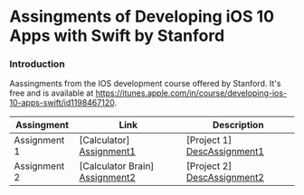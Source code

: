# Assingments of Developing iOS 10 Apps with Swift by Stanford

### Introduction
Aassingments from the IOS development course offered by Stanford. It's free and is available at https://itunes.apple.com/in/course/developing-ios-10-apps-swift/id1198467120.

| Assingment | Link | Description |
| ------ | ------ | ------ | 
| Assignment 1 | [Calculator] [Assignment1] | [Project 1] [DescAssignment1]
| Assignment 2 | [Calculator Brain] [Assignment2] | [Project 2] [DescAssignment2]

   [Assignment1]: <https://github.com/wagnersouz4/ios-stanford/tree/master/Calculator>
   [Assignment2]: <https://github.com/wagnersouz4/ios-stanford/tree/master/Calculator2>
   [DescAssignment1]: <https://github.com/duliodenis/cs193p-Winter-2017/blob/master/problemsets/Programming_Project_1_Calculator.pdf>
   [DescAssignment2]: <https://github.com/duliodenis/cs193p-Winter-2017/blob/master/problemsets/Programming_Project_2_Calculator_Brain.pdf>